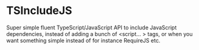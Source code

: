 # TSIncludeJS
Super simple fluent TypeScript/JavaScript API to include JavaScript dependencies, instead of adding a bunch of &lt;script... > tags, or when you want something simple instead of for instance RequireJS etc.
